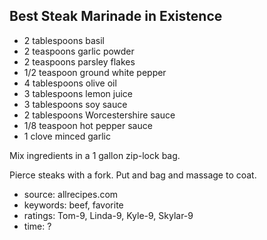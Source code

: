 Best Steak Marinade in Existence
--------------------------------

- 2 tablespoons basil
- 2 teaspoons garlic powder
- 2 teaspoons parsley flakes
- 1/2 teaspoon ground white pepper
- 4 tablespoons olive oil
- 3 tablespoons lemon juice
- 3 tablespoons soy sauce
- 2 tablespoons Worcestershire sauce
- 1/8 teaspoon hot pepper sauce
- 1 clove minced garlic

Mix ingredients in a 1 gallon zip-lock bag.

Pierce steaks with a fork.  Put and bag and massage to coat.

- source: allrecipes.com
- keywords: beef, favorite
- ratings: Tom-9, Linda-9, Kyle-9, Skylar-9
- time: ?
